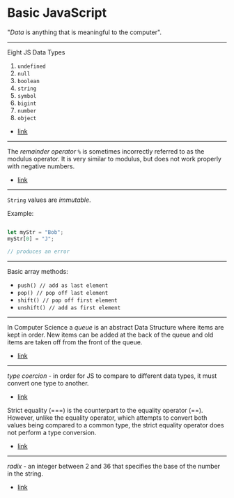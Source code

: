 # Basic JavaScript

"*Data* is anything that is meaningful to the computer".

--- 

Eight JS Data Types

1. `undefined`
2. `null`
3. `boolean`
4. `string`
5. `symbol`
6. `bigint`
7. `number`
8. `object`

- [link](https://www.freecodecamp.org/learn/javascript-algorithms-and-data-structures/basic-javascript/declare-javascript-variables)

---

The *remainder operator* `%` is sometimes incorrectly referred to as the modulus
operator. It is very similar to modulus, but does not work properly with
negative numbers.

- [link](https://www.freecodecamp.org/learn/javascript-algorithms-and-data-structures/basic-javascript/finding-a-remainder-in-javascript)

---

`String` values are *immutable*. 

Example:

```javascript

let myStr = "Bob";
myStr[0] = "J";

// produces an error
```
---

Basic array methods:

* `push() // add as last element`
* `pop() // pop off last element`
* `shift() // pop off first element` 
* `unshift() // add as first element`

---

In Computer Science a *queue* is an abstract Data Structure where items are
kept in order. New items can be added at the back of the queue and old items
are taken off from the front of the queue.

- [link](https://www.freecodecamp.org/learn/javascript-algorithms-and-data-structures/basic-javascript/stand-in-line)

---

*type coercion* - in order for JS to compare to different data types, it must
convert one type to another.

- [link](https://www.freecodecamp.org/learn/javascript-algorithms-and-data-structures/basic-javascript/comparison-with-the-equality-operator)

Strict equality (===) is the counterpart to the equality operator (==).
However, unlike the equality operator, which attempts to convert both values
being compared to a common type, the strict equality operator does not perform
a type conversion.

- [link](https://www.freecodecamp.org/learn/javascript-algorithms-and-data-structures/basic-javascript/comparison-with-the-strict-equality-operator)

---

*radix* - an integer between 2 and 36 that specifies the base of the number in the string.

- [link](https://www.freecodecamp.org/learn/javascript-algorithms-and-data-structures/basic-javascript/use-the-parseint-function-with-a-radix)

